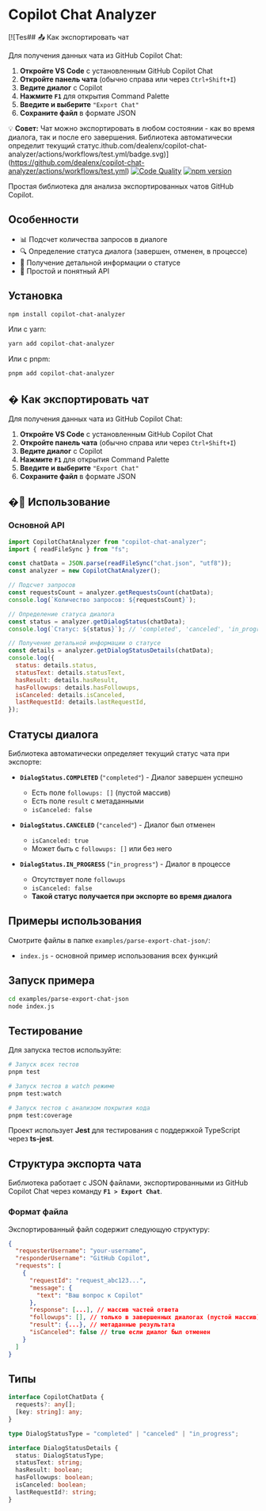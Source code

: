 # Copilot Chat Analyzer

[![Tes## 📤 Как экспортировать чат

Для получения данных чата из GitHub Copilot Chat:

1. **Откройте VS Code** с установленным GitHub Copilot Chat
2. **Откройте панель чата** (обычно справа или через `Ctrl+Shift+I`)
3. **Ведите диалог** с Copilot
4. **Нажмите `F1`** для открытия Command Palette
5. **Введите и выберите** `"Export Chat"`
6. **Сохраните файл** в формате JSON

💡 **Совет:** Чат можно экспортировать в любом состоянии - как во время диалога, так и после его завершения. Библиотека автоматически определит текущий статус.ithub.com/dealenx/copilot-chat-analyzer/actions/workflows/test.yml/badge.svg)](https://github.com/dealenx/copilot-chat-analyzer/actions/workflows/test.yml)
[![Code Quality](https://github.com/dealenx/copilot-chat-analyzer/actions/workflows/quality.yml/badge.svg)](https://github.com/dealenx/copilot-chat-analyzer/actions/workflows/quality.yml)
[![npm version](https://badge.fury.io/js/copilot-chat-analyzer.svg)](https://badge.fury.io/js/copilot-chat-analyzer)

Простая библиотека для анализа экспортированных чатов GitHub Copilot.

## Особенности

- 📊 Подсчет количества запросов в диалоге
- 🔍 Определение статуса диалога (завершен, отменен, в процессе)
- 📝 Получение детальной информации о статусе
- 🚀 Простой и понятный API

## Установка

```bash
npm install copilot-chat-analyzer
```

Или с yarn:

```bash
yarn add copilot-chat-analyzer
```

Или с pnpm:

```bash
pnpm add copilot-chat-analyzer
```

## � Как экспортировать чат

Для получения данных чата из GitHub Copilot Chat:

1. **Откройте VS Code** с установленным GitHub Copilot Chat
2. **Откройте панель чата** (обычно справа или через `Ctrl+Shift+I`)
3. **Ведите диалог** с Copilot
4. **Нажмите `F1`** для открытия Command Palette
5. **Введите и выберите** `"Export Chat"`
6. **Сохраните файл** в формате JSON

## �🚀 Использование

### Основной API

```javascript
import CopilotChatAnalyzer from "copilot-chat-analyzer";
import { readFileSync } from "fs";

const chatData = JSON.parse(readFileSync("chat.json", "utf8"));
const analyzer = new CopilotChatAnalyzer();

// Подсчет запросов
const requestsCount = analyzer.getRequestsCount(chatData);
console.log(`Количество запросов: ${requestsCount}`);

// Определение статуса диалога
const status = analyzer.getDialogStatus(chatData);
console.log(`Статус: ${status}`); // 'completed', 'canceled', 'in_progress'

// Получение детальной информации о статусе
const details = analyzer.getDialogStatusDetails(chatData);
console.log({
  status: details.status,
  statusText: details.statusText,
  hasResult: details.hasResult,
  hasFollowups: details.hasFollowups,
  isCanceled: details.isCanceled,
  lastRequestId: details.lastRequestId,
});
```

## Статусы диалога

Библиотека автоматически определяет текущий статус чата при экспорте:

- **`DialogStatus.COMPLETED`** (`"completed"`) - Диалог завершен успешно

  - Есть поле `followups: []` (пустой массив)
  - Есть поле `result` с метаданными
  - `isCanceled: false`

- **`DialogStatus.CANCELED`** (`"canceled"`) - Диалог был отменен

  - `isCanceled: true`
  - Может быть с `followups: []` или без него

- **`DialogStatus.IN_PROGRESS`** (`"in_progress"`) - Диалог в процессе
  - Отсутствует поле `followups`
  - `isCanceled: false`
  - **Такой статус получается при экспорте во время диалога**

## Примеры использования

Смотрите файлы в папке `examples/parse-export-chat-json/`:

- `index.js` - основной пример использования всех функций

## Запуск примера

```bash
cd examples/parse-export-chat-json
node index.js
```

## Тестирование

Для запуска тестов используйте:

```bash
# Запуск всех тестов
pnpm test

# Запуск тестов в watch режиме
pnpm test:watch

# Запуск тестов с анализом покрытия кода
pnpm test:coverage
```

Проект использует **Jest** для тестирования с поддержкой TypeScript через **ts-jest**.

## Структура экспорта чата

Библиотека работает с JSON файлами, экспортированными из GitHub Copilot Chat через команду **`F1 > Export Chat`**.

### Формат файла

Экспортированный файл содержит следующую структуру:

```json
{
  "requesterUsername": "your-username",
  "responderUsername": "GitHub Copilot",
  "requests": [
    {
      "requestId": "request_abc123...",
      "message": {
        "text": "Ваш вопрос к Copilot"
      },
      "response": [...], // массив частей ответа
      "followups": [], // только в завершенных диалогах (пустой массив)
      "result": {...}, // метаданные результата
      "isCanceled": false // true если диалог был отменен
    }
  ]
}
```

## Типы

```typescript
interface CopilotChatData {
  requests?: any[];
  [key: string]: any;
}

type DialogStatusType = "completed" | "canceled" | "in_progress";

interface DialogStatusDetails {
  status: DialogStatusType;
  statusText: string;
  hasResult: boolean;
  hasFollowups: boolean;
  isCanceled: boolean;
  lastRequestId?: string;
}
```
